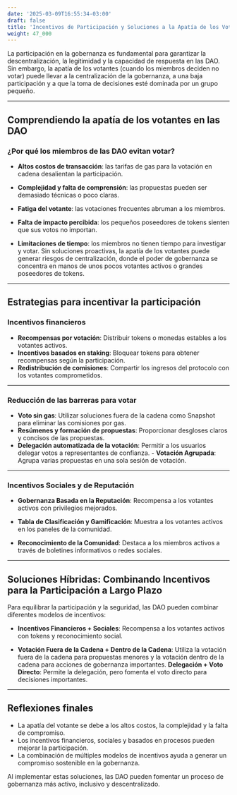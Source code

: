 ```yaml
---
date: '2025-03-09T16:55:34-03:00'
draft: false
title: 'Incentivos de Participación y Soluciones a la Apatía de los Votantes'
weight: 47_000
---
```


La participación en la gobernanza es fundamental para garantizar la descentralización, la legitimidad y la capacidad de respuesta en las DAO. Sin embargo, la apatía de los votantes (cuando los miembros deciden no votar) puede llevar a la centralización de la gobernanza, a una baja participación y a que la toma de decisiones esté dominada por un grupo pequeño.

---

## **Comprendiendo la apatía de los votantes en las DAO**

### **¿Por qué los miembros de las DAO evitan votar?**

- **Altos costos de transacción**: las tarifas de gas para la votación en cadena desalientan la participación.

- **Complejidad y falta de comprensión**: las propuestas pueden ser demasiado técnicas o poco claras.

- **Fatiga del votante**: las votaciones frecuentes abruman a los miembros.

- **Falta de impacto percibida**: los pequeños poseedores de tokens sienten que sus votos no importan.

- **Limitaciones de tiempo**: los miembros no tienen tiempo para investigar y votar. Sin soluciones proactivas, la apatía de los votantes puede generar riesgos de centralización, donde el poder de gobernanza se concentra en manos de unos pocos votantes activos o grandes poseedores de tokens.

---

## **Estrategias para incentivar la participación**

### **Incentivos financieros**

- **Recompensas por votación**: Distribuir tokens o monedas estables a los votantes activos.
- **Incentivos basados ​​en staking**: Bloquear tokens para obtener recompensas según la participación.
- **Redistribución de comisiones**: Compartir los ingresos del protocolo con los votantes comprometidos.

---

### **Reducción de las barreras para votar**

- **Voto sin gas**: Utilizar soluciones fuera de la cadena como Snapshot para eliminar las comisiones por gas.
- **Resúmenes y formación de propuestas**: Proporcionar desgloses claros y concisos de las propuestas.
- **Delegación automatizada de la votación**: Permitir a los usuarios delegar votos a representantes de confianza. - **Votación Agrupada**: Agrupa varias propuestas en una sola sesión de votación.

---

### **Incentivos Sociales y de Reputación**

- **Gobernanza Basada en la Reputación**: Recompensa a los votantes activos con privilegios mejorados.

- **Tabla de Clasificación y Gamificación**: Muestra a los votantes activos en los paneles de la comunidad.

- **Reconocimiento de la Comunidad**: Destaca a los miembros activos a través de boletines informativos o redes sociales.

---

## **Soluciones Híbridas: Combinando Incentivos para la Participación a Largo Plazo**

Para equilibrar la participación y la seguridad, las DAO pueden combinar diferentes modelos de incentivos:

- **Incentivos Financieros + Sociales**: Recompensa a los votantes activos con tokens y reconocimiento social.

- **Votación Fuera de la Cadena + Dentro de la Cadena**: Utiliza la votación fuera de la cadena para propuestas menores y la votación dentro de la cadena para acciones de gobernanza importantes. **Delegación + Voto Directo**: Permite la delegación, pero fomenta el voto directo para decisiones importantes.

---

## **Reflexiones finales**

- La apatía del votante se debe a los altos costos, la complejidad y la falta de compromiso.
- Los incentivos financieros, sociales y basados ​​en procesos pueden mejorar la participación.
- La combinación de múltiples modelos de incentivos ayuda a generar un compromiso sostenible en la gobernanza.

Al implementar estas soluciones, las DAO pueden fomentar un proceso de gobernanza más activo, inclusivo y descentralizado.